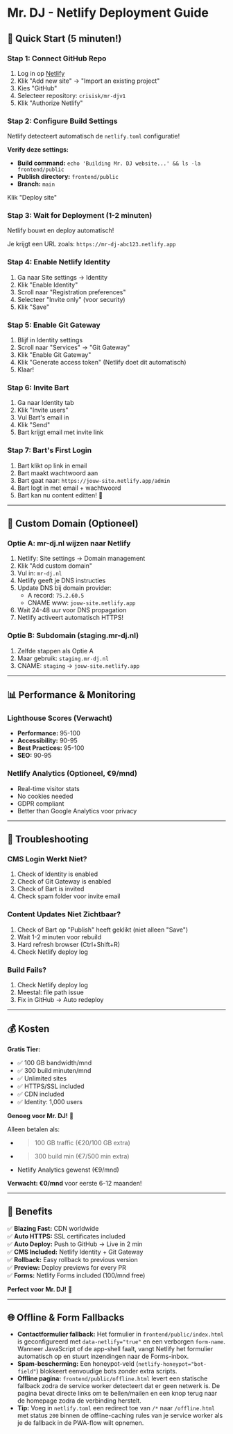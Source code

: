 # Mr. DJ - Netlify Deployment Guide

## 🚀 Quick Start (5 minuten!)

### Stap 1: Connect GitHub Repo
1. Log in op [Netlify](https://app.netlify.com)
2. Klik "Add new site" → "Import an existing project"
3. Kies "GitHub"
4. Selecteer repository: `crisisk/mr-djv1`
5. Klik "Authorize Netlify"

### Stap 2: Configure Build Settings
Netlify detecteert automatisch de `netlify.toml` configuratie!

**Verify deze settings:**
- **Build command:** `echo 'Building Mr. DJ website...' && ls -la frontend/public`
- **Publish directory:** `frontend/public`
- **Branch:** `main`

Klik "Deploy site"

### Stap 3: Wait for Deployment (1-2 minuten)
Netlify bouwt en deploy automatisch!

Je krijgt een URL zoals: `https://mr-dj-abc123.netlify.app`

### Stap 4: Enable Netlify Identity
1. Ga naar Site settings → Identity
2. Klik "Enable Identity"
3. Scroll naar "Registration preferences"
4. Selecteer "Invite only" (voor security)
5. Klik "Save"

### Stap 5: Enable Git Gateway
1. Blijf in Identity settings
2. Scroll naar "Services" → "Git Gateway"
3. Klik "Enable Git Gateway"
4. Klik "Generate access token" (Netlify doet dit automatisch)
5. Klaar!

### Stap 6: Invite Bart
1. Ga naar Identity tab
2. Klik "Invite users"
3. Vul Bart's email in
4. Klik "Send"
5. Bart krijgt email met invite link

### Stap 7: Bart's First Login
1. Bart klikt op link in email
2. Bart maakt wachtwoord aan
3. Bart gaat naar: `https://jouw-site.netlify.app/admin`
4. Bart logt in met email + wachtwoord
5. Bart kan nu content editten! 🎉

---

## 🎯 Custom Domain (Optioneel)

### Optie A: mr-dj.nl wijzen naar Netlify
1. Netlify: Site settings → Domain management
2. Klik "Add custom domain"
3. Vul in: `mr-dj.nl`
4. Netlify geeft je DNS instructies
5. Update DNS bij domain provider:
   - A record: `75.2.60.5`
   - CNAME www: `jouw-site.netlify.app`
6. Wait 24-48 uur voor DNS propagation
7. Netlify activeert automatisch HTTPS!

### Optie B: Subdomain (staging.mr-dj.nl)
1. Zelfde stappen als Optie A
2. Maar gebruik: `staging.mr-dj.nl`
3. CNAME: `staging` → `jouw-site.netlify.app`

---

## 📊 Performance & Monitoring

### Lighthouse Scores (Verwacht)
- **Performance:** 95-100
- **Accessibility:** 90-95
- **Best Practices:** 95-100
- **SEO:** 90-95

### Netlify Analytics (Optioneel, €9/mnd)
- Real-time visitor stats
- No cookies needed
- GDPR compliant
- Better than Google Analytics voor privacy

---

## 🔧 Troubleshooting

### CMS Login Werkt Niet?
1. Check of Identity is enabled
2. Check of Git Gateway is enabled
3. Check of Bart is invited
4. Check spam folder voor invite email

### Content Updates Niet Zichtbaar?
1. Check of Bart op "Publish" heeft geklikt (niet alleen "Save")
2. Wait 1-2 minuten voor rebuild
3. Hard refresh browser (Ctrl+Shift+R)
4. Check Netlify deploy log

### Build Fails?
1. Check Netlify deploy log
2. Meestal: file path issue
3. Fix in GitHub → Auto redeploy

---

## 💰 Kosten

**Gratis Tier:**
- ✅ 100 GB bandwidth/mnd
- ✅ 300 build minuten/mnd
- ✅ Unlimited sites
- ✅ HTTPS/SSL included
- ✅ CDN included
- ✅ Identity: 1,000 users

**Genoeg voor Mr. DJ!** 🎉

Alleen betalen als:
- > 100 GB traffic (€20/100 GB extra)
- > 300 build min (€7/500 min extra)
- Netlify Analytics gewenst (€9/mnd)

**Verwacht: €0/mnd** voor eerste 6-12 maanden!

---

## 🎉 Benefits

✅ **Blazing Fast:** CDN worldwide  
✅ **Auto HTTPS:** SSL certificates included  
✅ **Auto Deploy:** Push to GitHub → Live in 2 min  
✅ **CMS Included:** Netlify Identity + Git Gateway  
✅ **Rollback:** Easy rollback to previous version  
✅ **Preview:** Deploy previews for every PR  
✅ **Forms:** Netlify Forms included (100/mnd free)

**Perfect voor Mr. DJ!** 🚀

---

## 🌐 Offline & Form Fallbacks

- **Contactformulier fallback:** Het formulier in `frontend/public/index.html` is geconfigureerd met `data-netlify="true"` en een verborgen `form-name`. Wanneer JavaScript of de app-shell faalt, vangt Netlify het formulier automatisch op en stuurt inzendingen naar de Forms-inbox.
- **Spam-bescherming:** Een honeypot-veld (`netlify-honeypot="bot-field"`) blokkeert eenvoudige bots zonder extra scripts.
- **Offline pagina:** `frontend/public/offline.html` levert een statische fallback zodra de service worker detecteert dat er geen netwerk is. De pagina bevat directe links om te bellen/mailen en een knop terug naar de homepage zodra de verbinding herstelt.
- **Tip:** Voeg in `netlify.toml` een redirect toe van `/*` naar `/offline.html` met status `200` binnen de offline-caching rules van je service worker als je de fallback in de PWA-flow wilt opnemen.

